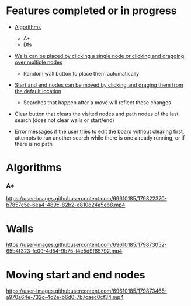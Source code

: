 # Features completed or in progress

* [Algorithms](#Algorithms)
  * A*
  * Dfs
  
* [Walls can be placed by clicking a single node or clicking and dragging over multiple nodes](#Walls)
  * Random wall button to place them automatically
  
* [Start and end nodes can be moved by clicking and draging them from the default location](#Moving-start-and-end-nodes)
  * Searches that happen after a move will reflect these changes
 
* Clear button that clears the visited nodes and path nodes of the last search (does not clear walls or start/end)

* Error messages if the user tries to edit the board without clearing first, attempts to run another search while there is one already running, or if there is no path



# Algorithms

### A*

https://user-images.githubusercontent.com/69610185/179322370-b7857c5e-6ea4-489c-82b2-d810d24a5eb8.mp4


# Walls


https://user-images.githubusercontent.com/69610185/179873052-65b4f323-fc09-4d54-9b75-f4e5d9f65792.mp4


# Moving start and end nodes



https://user-images.githubusercontent.com/69610185/179873465-a970a64e-732c-4c2e-b6d0-7b7caec0cf34.mp4

